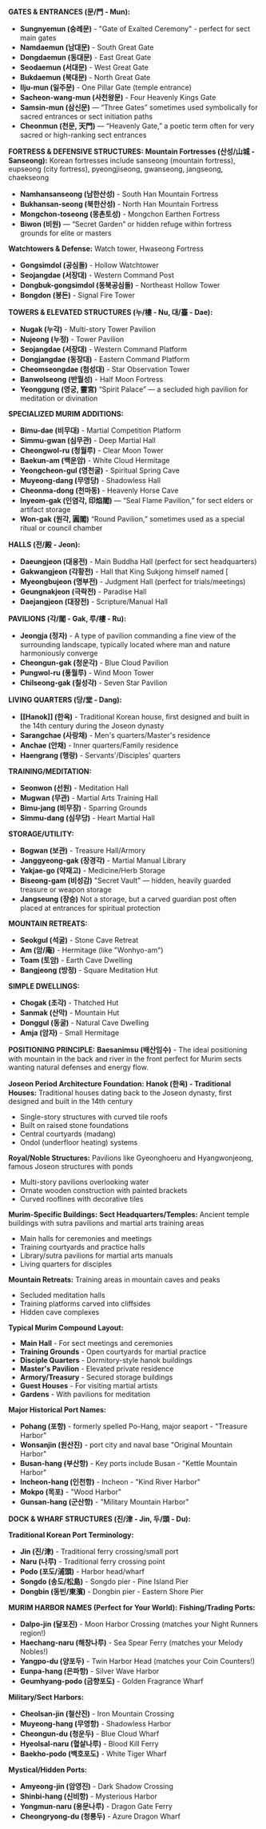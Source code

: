 **GATES & ENTRANCES (문/門 - Mun):**
- **Sungnyemun (숭례문)** - "Gate of Exalted Ceremony" - perfect for sect main gates
- **Namdaemun (남대문)** - South Great Gate 
- **Dongdaemun (동대문)** - East Great Gate
- **Seodaemun (서대문)** - West Great Gate
- **Bukdaemun (북대문)** - North Great Gate
- **Ilju-mun (일주문)** - One Pillar Gate (temple entrance)
- **Sacheon-wang-mun (사천왕문)** - Four Heavenly Kings Gate
- **Samsin-mun (삼신문)** — “Three Gates” sometimes used symbolically for sacred entrances or sect initiation paths
- **Cheonmun (천문, 天門)** — “Heavenly Gate,” a poetic term often for very sacred or high-ranking sect entrances

**FORTRESS & DEFENSIVE STRUCTURES:**
**Mountain Fortresses (산성/山城 - Sanseong):** Korean fortresses include sanseong (mountain fortress), eupseong (city fortress), pyeongjiseong, gwanseong, jangseong, chaekseong
- **Namhansanseong (남한산성)** - South Han Mountain Fortress
- **Bukhansan-seong (북한산성)** - North Han Mountain Fortress
- **Mongchon-toseong (몽촌토성)** - Mongchon Earthen Fortress
- **Biwon (비원)** — “Secret Garden” or hidden refuge within fortress grounds for elite or masters

**Watchtowers & Defense:** Watch tower, Hwaseong Fortress 
- **Gongsimdol (공심돌)** - Hollow Watchtower
- **Seojangdae (서장대)** - Western Command Post
- **Dongbuk-gongsimdol (동북공심돌)** - Northeast Hollow Tower
- **Bongdon (봉돈)** - Signal Fire Tower

**TOWERS & ELEVATED STRUCTURES (누/樓 - Nu, 대/臺 - Dae):**
- **Nugak (누각)** - Multi-story Tower Pavilion
- **Nujeong (누정)** - Tower Pavilion
- **Seojangdae (서장대)** - Western Command Platform
- **Dongjangdae (동장대)** - Eastern Command Platform
- **Cheomseongdae (첨성대)** - Star Observation Tower
- **Banwolseong (반월성)** - Half Moon Fortress
- **Yeonggung (영궁, 靈宮)** “Spirit Palace” — a secluded high pavilion for meditation or divination

**SPECIALIZED MURIM ADDITIONS:**
- **Bimu-dae (비무대)** - Martial Competition Platform
- **Simmu-gwan (심무관)** - Deep Martial Hall
- **Cheongwol-ru (청월루)** - Clear Moon Tower
- **Baekun-am (백운암)** - White Cloud Hermitage
- **Yeongcheon-gul (영천굴)** - Spiritual Spring Cave
- **Muyeong-dang (무영당)** - Shadowless Hall
- **Cheonma-dong (천마동)** - Heavenly Horse Cave
- **Inyeom-gak (인염각, 印焰閣)** — “Seal Flame Pavilion,” for sect elders or artifact storage
- **Won-gak (원각, 圓閣)**  “Round Pavilion,” sometimes used as a special ritual or council chamber

**HALLS (전/殿 - Jeon):**
- **Daeungjeon (대웅전)** - Main Buddha Hall (perfect for sect headquarters)
- **Gakwangjeon (각황전)** - Hall that King Sukjong himself named [
- **Myeongbujeon (명부전)** - Judgment Hall (perfect for trials/meetings)
- **Geungnakjeon (극락전)** - Paradise Hall
- **Daejangjeon (대장전)** - Scripture/Manual Hall

**PAVILIONS (각/閣 - Gak, 루/樓 - Ru):**
- **Jeongja (정자)** - A type of pavilion commanding a fine view of the surrounding landscape, typically located where man and nature harmoniously converge 
- **Cheongun-gak (청운각)** - Blue Cloud Pavilion
- **Pungwol-ru (풍월루)** - Wind Moon Tower
- **Chilseong-gak (칠성각)** - Seven Star Pavilion

**LIVING QUARTERS (당/堂 - Dang):**
- **[[Hanok]] (한옥)** - Traditional Korean house, first designed and built in the 14th century during the Joseon dynasty
- **Sarangchae (사랑채)** - Men's quarters/Master's residence
- **Anchae (안채)** - Inner quarters/Family residence
- **Haengrang (행랑)** - Servants'/Disciples' quarters


**TRAINING/MEDITATION:**
- **Seonwon (선원)** - Meditation Hall
- **Mugwan (무관)** - Martial Arts Training Hall
- **Bimu-jang (비무장)** - Sparring Grounds
- **Simmu-dang (심무당)** - Heart Martial Hall

**STORAGE/UTILITY:**
- **Bogwan (보관)** - Treasure Hall/Armory
- **Janggyeong-gak (장경각)** - Martial Manual Library
- **Yakjae-go (약재고)** - Medicine/Herb Storage
- **Biseong-gam (비성감)** "Secret Vault” — hidden, heavily guarded treasure or weapon storage
- **Jangseung (장승)**  Not a storage, but a carved guardian post often placed at entrances for spiritual protection


**MOUNTAIN RETREATS:**
- **Seokgul (석굴)** - Stone Cave Retreat
- **Am (암/庵)** - Hermitage (like "Wonhyo-am")
- **Toam (토암)** - Earth Cave Dwelling
- **Bangjeong (방정)** - Square Meditation Hut

**SIMPLE DWELLINGS:**
- **Chogak (초각)** - Thatched Hut
- **Sanmak (산막)** - Mountain Hut
- **Donggul (동굴)** - Natural Cave Dwelling
- **Amja (암자)** - Small Hermitage

**POSITIONING PRINCIPLE:**
**Baesanimsu (배산임수)** - The ideal positioning with mountain in the back and river in the front perfect for Murim sects wanting natural defenses and energy flow.

**Joseon Period Architecture Foundation:**
**Hanok (한옥) - Traditional Houses:** Traditional houses dating back to the Joseon dynasty, first designed and built in the 14th century
- Single-story structures with curved tile roofs
- Built on raised stone foundations
- Central courtyards (madang)
- Ondol (underfloor heating) systems

**Royal/Noble Structures:** Pavilions like Gyeonghoeru and Hyangwonjeong, famous Joseon structures with ponds
- Multi-story pavilions overlooking water
- Ornate wooden construction with painted brackets
- Curved rooflines with decorative tiles

**Murim-Specific Buildings:**
**Sect Headquarters/Temples:** Ancient temple buildings with sutra pavilions and martial arts training areas 
- Main halls for ceremonies and meetings
- Training courtyards and practice halls
- Library/sutra pavilions for martial arts manuals
- Living quarters for disciples

**Mountain Retreats:** Training areas in mountain caves and peaks 
- Secluded meditation halls
- Training platforms carved into cliffsides
- Hidden cave complexes

**Typical Murim Compound Layout:**
- **Main Hall** - For sect meetings and ceremonies
- **Training Grounds** - Open courtyards for martial practice
- **Disciple Quarters** - Dormitory-style hanok buildings
- **Master's Pavilion** - Elevated private residence
- **Armory/Treasury** - Secured storage buildings
- **Guest Houses** - For visiting martial artists
- **Gardens** - With pavilions for meditation

**Major Historical Port Names:**
- **Pohang (포항)** - formerly spelled Po-Hang, major seaport - "Treasure Harbor"
- **Wonsanjin (원산진)** -  port city and naval base "Original Mountain Harbor"
- **Busan-hang (부산항)** - Key ports include Busan - "Kettle Mountain Harbor"
- **Incheon-hang (인천항)** - Incheon - "Kind River Harbor"
- **Mokpo (목포)** - "Wood Harbor"
- **Gunsan-hang (군산항)** - "Military Mountain Harbor"

**DOCK & WHARF STRUCTURES (진/津 - Jin, 두/頭 - Du):**

**Traditional Korean Port Terminology:**
- **Jin (진/津)** - Traditional ferry crossing/small port
- **Naru (나루)** - Traditional ferry crossing point
- **Podo (포도/浦頭)** - Harbor head/wharf
- **Songdo (송도/松島)** - Songdo pier - Pine Island Pier
- **Dongbin (동빈/東濱)** - Dongbin pier - Eastern Shore Pier

**MURIM HARBOR NAMES (Perfect for Your World):**
**Fishing/Trading Ports:**
- **Dalpo-jin (달포진)** - Moon Harbor Crossing (matches your Night Runners region!)
- **Haechang-naru (해창나루)** - Sea Spear Ferry (matches your Melody Nobles!)
- **Yangpo-du (양포두)** - Twin Harbor Head (matches your Coin Counters!)
- **Eunpa-hang (은파항)** - Silver Wave Harbor
- **Geumhyang-podo (금향포도)** - Golden Fragrance Wharf

**Military/Sect Harbors:**
- **Cheolsan-jin (철산진)** - Iron Mountain Crossing
- **Muyeong-hang (무영항)** - Shadowless Harbor
- **Cheongun-du (청운두)** - Blue Cloud Wharf
- **Hyeolsal-naru (혈살나루)** - Blood Kill Ferry
- **Baekho-podo (백호포도)** - White Tiger Wharf

**Mystical/Hidden Ports:**
- **Amyeong-jin (암영진)** - Dark Shadow Crossing
- **Shinbi-hang (신비항)** - Mysterious Harbor
- **Yongmun-naru (용문나루)** - Dragon Gate Ferry
- **Cheongryong-du (청룡두)** - Azure Dragon Wharf